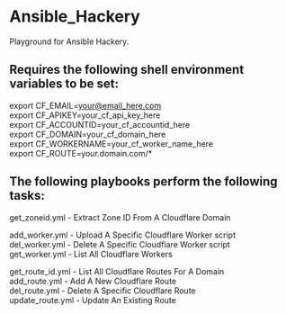 # Ansible_Hackery
Playground for Ansible Hackery. 
  
## **Requires the following shell environment variables to be set:**     
export CF_EMAIL=your@email_here.com  
export CF_APIKEY=your_cf_api_key_here  
export CF_ACCOUNTID=your_cf_accountid_here  
export CF_DOMAIN=your_cf_domain_here  
export CF_WORKERNAME=your_cf_worker_name_here  
export CF_ROUTE=your.domain.com/*  
  
## **The following playbooks perform the following tasks:**  
get_zoneid.yml - Extract Zone ID From A Cloudflare Domain  
  
add_worker.yml - Upload A Specific Cloudflare Worker script  
del_worker.yml - Delete A Specific Cloudflare Worker script  
get_worker.yml - List All Cloudflare Workers  
  
get_route_id.yml - List All Cloudflare Routes For A Domain   
add_route.yml - Add A New Cloudflare Route  
del_route.yml - Delete A Specific Cloudflare Route  
update_route.yml - Update An Existing Route  
  


